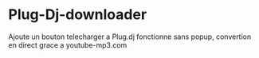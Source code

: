 Plug-Dj-downloader
==================

Ajoute un bouton telecharger  a Plug.dj fonctionne sans popup, convertion en direct grace a youtube-mp3.com
